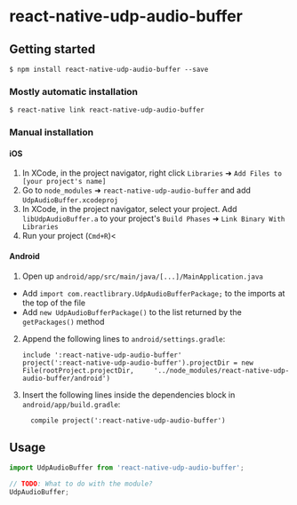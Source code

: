 # react-native-udp-audio-buffer

## Getting started

`$ npm install react-native-udp-audio-buffer --save`

### Mostly automatic installation

`$ react-native link react-native-udp-audio-buffer`

### Manual installation


#### iOS

1. In XCode, in the project navigator, right click `Libraries` ➜ `Add Files to [your project's name]`
2. Go to `node_modules` ➜ `react-native-udp-audio-buffer` and add `UdpAudioBuffer.xcodeproj`
3. In XCode, in the project navigator, select your project. Add `libUdpAudioBuffer.a` to your project's `Build Phases` ➜ `Link Binary With Libraries`
4. Run your project (`Cmd+R`)<

#### Android

1. Open up `android/app/src/main/java/[...]/MainApplication.java`
  - Add `import com.reactlibrary.UdpAudioBufferPackage;` to the imports at the top of the file
  - Add `new UdpAudioBufferPackage()` to the list returned by the `getPackages()` method
2. Append the following lines to `android/settings.gradle`:
  	```
  	include ':react-native-udp-audio-buffer'
  	project(':react-native-udp-audio-buffer').projectDir = new File(rootProject.projectDir, 	'../node_modules/react-native-udp-audio-buffer/android')
  	```
3. Insert the following lines inside the dependencies block in `android/app/build.gradle`:
  	```
      compile project(':react-native-udp-audio-buffer')
  	```


## Usage
```javascript
import UdpAudioBuffer from 'react-native-udp-audio-buffer';

// TODO: What to do with the module?
UdpAudioBuffer;
```
